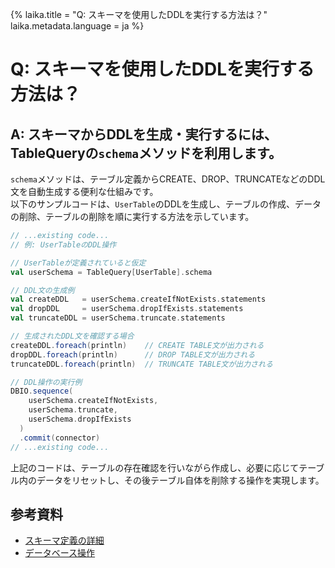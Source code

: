 {%
  laika.title = "Q: スキーマを使用したDDLを実行する方法は？"
  laika.metadata.language = ja
%}

# Q: スキーマを使用したDDLを実行する方法は？

## A: スキーマからDDLを生成・実行するには、TableQueryの`schema`メソッドを利用します。  
`schema`メソッドは、テーブル定義からCREATE、DROP、TRUNCATEなどのDDL文を自動生成する便利な仕組みです。  
以下のサンプルコードは、`UserTable`のDDLを生成し、テーブルの作成、データの削除、テーブルの削除を順に実行する方法を示しています。

```scala 3
// ...existing code...
// 例: UserTableのDDL操作

// UserTableが定義されていると仮定
val userSchema = TableQuery[UserTable].schema

// DDL文の生成例
val createDDL   = userSchema.createIfNotExists.statements
val dropDDL     = userSchema.dropIfExists.statements
val truncateDDL = userSchema.truncate.statements

// 生成されたDDL文を確認する場合
createDDL.foreach(println)    // CREATE TABLE文が出力される
dropDDL.foreach(println)      // DROP TABLE文が出力される
truncateDDL.foreach(println)  // TRUNCATE TABLE文が出力される

// DDL操作の実行例
DBIO.sequence(
    userSchema.createIfNotExists,
    userSchema.truncate,
    userSchema.dropIfExists
  )
  .commit(connector)
// ...existing code...
```

上記のコードは、テーブルの存在確認を行いながら作成し、必要に応じてテーブル内のデータをリセットし、その後テーブル自体を削除する操作を実現します。

## 参考資料
- [スキーマ定義の詳細](/ja/tutorial/Schema.md)  
- [データベース操作](/ja/tutorial/Database-Operations.md)
